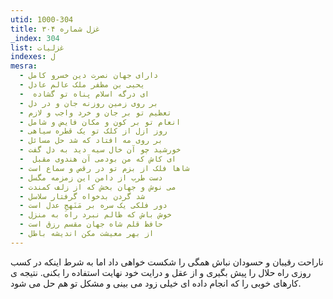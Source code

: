 ```yaml
---
utid: 1000-304
title: غزل شماره ۳۰۴
_index: 304
list: غزلیات
indexes: ل
mesra:
  - دارای جهان نصرت دین خسرو کامل
  - یحیی بن مظفر ملک عالم عادل
  - ‌ ای درگه اسلام پناه تو گشاده
  - بر روی زمین روزنه جان و در دل
  - تعظیم تو بر جان و خرد واجب و لازم
  - انعام تو بر کون و مکان فایض و شامل
  - روز ازل از کلک تو یک قطره سیاهی
  - بر روی مه افتاد که شد حل مسائل
  - خورشید چو آن خال سیه دید به دل گفت
  - ‌ ای کاش که من بودمی آن هندوی مقبل
  - شاها فلک از بزم تو در رقص و سماع است
  - دست طرب از دامن این زمزمه مگسل
  - می نوش و جهان بخش که از زلف کمندت
  - شد گردن بدخواه گرفتار سلاسل
  - دور فلکی یک سره بر مَنَهجِ عدل است
  - خوش باش که ظالم نبرد راه به منزل
  - حافظ قلم شاه جهان مقسم رزق است
  - از بهر معیشت مکن اندیشه باطل
---
```

ناراحت رقیبان و حسودان نباش همگی را شکست خواهی داد اما به شرط اینکه در کسب روزی راه حلال را پیش بگیری و از عقل و درایت خود نهایت استفاده را بکنی. نتیجه ی کارهای خوبی را که انجام داده ای خیلی زود می بینی و مشکل تو هم حل می شود.
